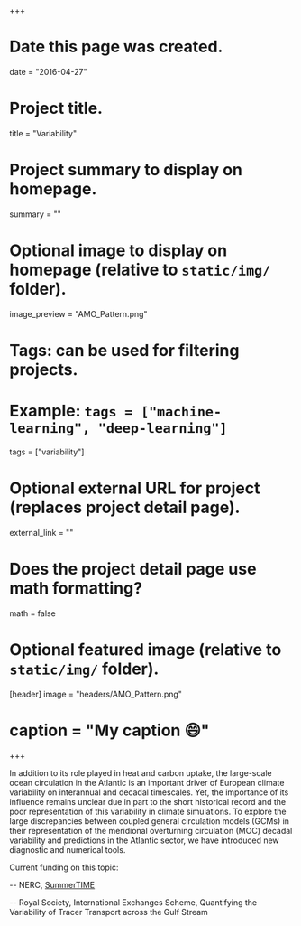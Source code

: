 +++
# Date this page was created.
date = "2016-04-27"

# Project title.
title = "Variability"

# Project summary to display on homepage.
summary = ""

# Optional image to display on homepage (relative to `static/img/` folder).
image_preview = "AMO_Pattern.png"

# Tags: can be used for filtering projects.
# Example: `tags = ["machine-learning", "deep-learning"]`
tags = ["variability"]

# Optional external URL for project (replaces project detail page).
external_link = ""

# Does the project detail page use math formatting?
math = false

# Optional featured image (relative to `static/img/` folder).
[header]
image = "headers/AMO_Pattern.png"
# caption = "My caption :smile:"

+++


In addition to its role played in heat and carbon uptake, the
large-scale ocean circulation in the Atlantic is an important driver
of European climate variability on interannual and decadal
timescales. Yet, the importance of its influence remains unclear due
in part to the short historical record and the poor representation of
this variability in climate simulations. To explore the large
discrepancies between coupled general circulation models (GCMs) in
their representation of the meridional overturning circulation (MOC)
decadal variability and predictions in the Atlantic sector, we have
introduced new diagnostic and numerical tools.

Current funding on this topic:

-- NERC, [SummerTIME](http://gtr.rcuk.ac.uk/projects?ref=NE%2FM005887%2F1)

-- Royal Society, International Exchanges Scheme,  Quantifying the Variability of Tracer Transport across the Gulf Stream 

